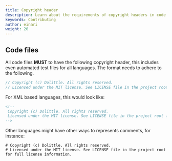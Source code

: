 ```yaml
---
title: Copyright header
description: Learn about the requirements of copyright headers in code files
keywords: Contributing
author: einari
weight: 20
---
```


## Code files

All code files **MUST** to have the following copyright header, this includes even automated test files for all languages. The format needs to adhere to the following.

```csharp
// Copyright (c) Dolittle. All rights reserved.
// Licensed under the MIT license. See LICENSE file in the project root for full license information.
```

For XML based languages, this would look like:

```xml
<!--
 Copyright (c) Dolittle. All rights reserved.
 Licensed under the MIT license. See LICENSE file in the project root for full license information.
-->
```

Other languages might have other ways to represents comments, for instance:

```shell
# Copyright (c) Dolittle. All rights reserved.
# Licensed under the MIT license. See LICENSE file in the project root for full license information.
```
